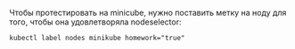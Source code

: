 Чтобы протестировать на minicube, нужно поставить метку на ноду для того, чтобы она удовлетворяла nodeselector:
```shell
kubectl label nodes minikube homework="true"
```